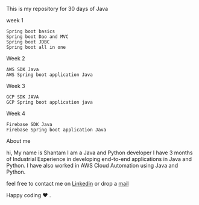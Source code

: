 This is my repository for 30 days of Java 


week 1 				

	Spring boot basics	
	Spring boot Dao and MVC 	
	Spring boot JDBC	
	Spring boot all in one 	
		
		
Week 2 		

	AWS SDK Java	
	AWS Spring boot application Java	

Week 3		

	GCP SDK JAVA	
    GCP Spring boot application java	
		
Week 4 		

	Firebase SDK Java	
	Firebase Spring boot application Java	
		
About me

hi, My name is Shantam I am a Java and Python developer I have 3 months of Industrial Experience in developing end-to-end applications in Java and Python.
I have also worked in AWS Cloud Automation using Java and Python. 

feel free to contact me on [Linkedin](https://www.linkedin.com/in/shantam-sultania-737) or drop a [mail](Shantam1231@Outlook.com)

Happy coding ❤️ .